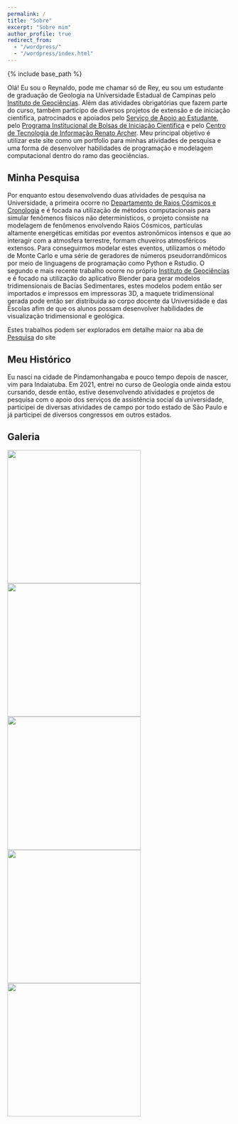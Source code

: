 ```yaml
---
permalink: /
title: "Sobre"
excerpt: "Sobre mim"
author_profile: true
redirect_from: 
  - "/wordpress/"
  - "/wordpress/index.html"
---
```


{% include base_path %}

Olá! Eu sou o Reynaldo, pode me chamar só de Rey, eu sou um estudante de graduação de Geologia na Universidade Estadual de Campinas pelo [Instituto de Geociências](https://portal.ige.unicamp.br). Além das atividades obrigatórias que fazem parte do curso, também participo de diversos projetos de extensão e de iniciação cientifica, patrocinados e apoiados pelo [Serviço de Apoio ao Estudante](https://www.sae.unicamp.br/portal/pt/), pelo [Programa Institucional de Bolsas de Iniciação Cientifica](https://www.prp.unicamp.br/iniciacao-cientifica/pibic-pibiti/programas/pibic/) e pelo [Centro de Tecnologia de Informação Renato Archer](https://www1.cti.gov.br/pt-br). Meu principal objetivo é utilizar este site como um portfolio para minhas atividades de pesquisa e uma forma de desenvolver habilidades de programação e modelagem computacional dentro do ramo das geociências.

## Minha Pesquisa
Por enquanto estou desenvolvendo duas atividades de pesquisa na Universidade, a primeira ocorre no [Departamento de Raios Cósmicos e Cronologia](https://sites.ifi.unicamp.br/drcc/) e é focada na utilização de métodos computacionais para simular fenômenos físicos não determinísticos, o projeto consiste na modelagem de fenômenos envolvendo Raios Cósmicos, partículas altamente energéticas emitidas por eventos astronômicos intensos e que ao interagir com a atmosfera terrestre, formam chuveiros atmosféricos extensos. Para conseguirmos modelar estes eventos, utilizamos o método de Monte Carlo e uma série de geradores de números pseudorrandômicos por meio de linguagens de programação como Python e Rstudio.
O segundo e mais recente trabalho ocorre no próprio [Instituto de Geociências](https://portal.ige.unicamp.br) e é focado na utilização do aplicativo Blender para gerar modelos tridimensionais de Bacias Sedimentares, estes modelos podem então ser importados e impressos em impressoras 3D, a maquete tridimensional gerada pode então ser distribuida ao corpo docente da Universidade e das Escolas afim de que os alunos possam desenvolver habilidades de visualização tridimensional e geológica. 

Estes trabalhos podem ser explorados em detalhe maior na aba de [Pesquisa](https://reysouza.github.io/geo//pesquisa/) do site

## Meu Histórico
Eu nasci na cidade de Pindamonhangaba e pouco tempo depois de nascer, vim para Indaiatuba. Em 2021, entrei no curso de Geologia onde ainda estou cursando, desde então, estive desenvolvendo atividades e projetos de pesquisa com o apoio dos serviços de assistência social da universidade, participei de diversas atividades de campo por todo estado de São Paulo e já participei de diversos congressos em outros estados.

## Galeria
<img src="https://user-images.githubusercontent.com/122836752/216232033-0d5d1317-e1f3-4bce-8b35-df39d7e8293a.jpg" width="300" height="300">
<img src="https://user-images.githubusercontent.com/122836752/216231384-6f9d8e30-ba89-4586-9e91-7865b81ee521.jpg" width="300" height="300">
<img src="https://user-images.githubusercontent.com/122836752/216231421-ce9fdb8a-6ea0-4526-80b6-d45b9edea584.jpg" width="300" height="300">
<img src="https://user-images.githubusercontent.com/122836752/216231474-bf79a047-af99-44c3-8406-82c6af0d1bd4.jpg" width="300" height="300">
<img src="https://user-images.githubusercontent.com/122836752/216231513-f56cd624-3419-4a26-96e4-89eb70f13db2.jpg" width="300" height="300">
